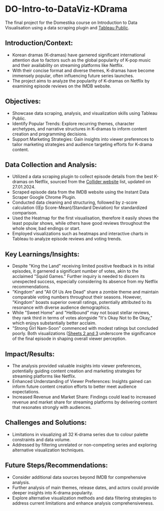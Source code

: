 # DO-Intro-to-DataViz-KDrama
The final project for the Domestika course on Introduction to Data Visualisation using a data scraping plugin and [Tableau Public](https://public.tableau.com/app/profile/mariana.mayumi.hiroki.tamashiro/viz/Domestica_Visualisation_BestKDramas_2024/Sheet2?publish=yes).

## Introduction/Context: ##

- Korean dramas (K-dramas) have garnered significant international attention due to factors such as the global popularity of K-pop music and their availability on streaming platforms like Netflix.
- With their concise format and diverse themes, K-dramas have become immensely popular, often influencing future series launches.
- The project aims to analyze the popularity of K-dramas on Netflix by examining episode reviews on the IMDB website.

## Objectives: ##

- Showcase data scraping, analysis, and visualization skills using Tableau Public.
- Identify Popular Trends: Explore recurring themes, character archetypes, and narrative structures in K-dramas to inform content creation and programming decisions.
- Support Marketing Strategies: Gain insights into viewer preferences to tailor marketing strategies and audience targeting efforts for K-drama content.

## Data Collection and Analysis: ##

- Utilized a data scraping plugin to collect episode details from the best K-dramas on Netflix, sourced from the [Collider website](https://collider.com/best-korean-dramas-on-netflix/) list, updated on 27.01.2024.
- Scraped episode data from the IMDB website using the Instant Data Scraper Google Chrome Plugin.
- Conducted data cleaning and structuring, followed by z-score calculation ((Ep Score-Mean)/Standard Deviation) for standardized comparison.
- Used the Heatmap for the first visualisation, therefore it easily shows the least popular shows, while others have good reviews throughout the whole show, bad endings or start.
- Employed visualizations such as heatmaps and interactive charts in Tableau to analyze episode reviews and voting trends.

## Key Learnings/Insights: ##

- Despite "King the Land" receiving limited positive feedback in its initial episodes, it garnered a significant number of votes, akin to the acclaimed "Squid Games." Further inquiry is needed to discern its unexpected success, especially considering its absence from my Netflix recommendations.
- "Kingdom" and "All Of Us Are Dead" share a zombie theme and maintain comparable voting numbers throughout their seasons. However, "Kingdom" boasts superior overall ratings, potentially attributed to its resonance with diverse audience demographics.
- While "Sweet Home" and "Hellbound" may not boast stellar reviews, they rank third in terms of votes alongside "It's Okay Not to Be Okay," which enjoys substantially better acclaim.
- "Strong Girl Nam-Soon" commenced with modest ratings but concluded poorly. Both visualizations ([Sheets 2 and 3](https://public.tableau.com/app/profile/mariana.mayumi.hiroki.tamashiro/viz/Domestica_Visualisation_BestKDramas_2024/Sheet2?publish=yes) underscore the significance of the final episode in shaping overall viewer perception.

## Impact/Results: ##

- The analysis provided valuable insights into viewer preferences, potentially guiding content creation and marketing strategies for streaming platforms like Netflix.
- Enhanced Understanding of Viewer Preferences: Insights gained can inform future content creation efforts to better meet audience expectations.
- Increased Revenue and Market Share: Findings could lead to increased revenue and market share for streaming platforms by delivering content that resonates strongly with audiences.


## Challenges and Solutions: ##

- Limitations in visualizing all 32 K-drama series due to colour palette constraints and data volume.
- Addressed by filtering unrelated or non-competing series and exploring alternative visualization techniques.


## Future Steps/Recommendations: ##

- Consider additional data sources beyond IMDB for comprehensive analysis.
- Further analysis of main themes, release dates, and actors could provide deeper insights into K-drama popularity.
- Explore alternative visualization methods and data filtering strategies to address current limitations and enhance analysis comprehensiveness.
